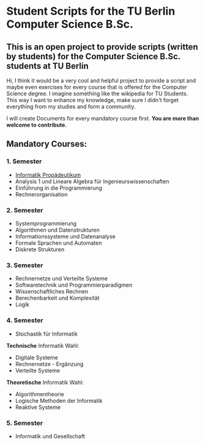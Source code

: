 # Student Scripts for the TU Berlin Computer Science B.Sc.
This is an open project to provide scripts (written by students) for the Computer Science B.Sc. students at TU Berlin
---
Hi, I think it would be a very cool and helpful project to provide a script and maybe even exercises for every course that is offered for the Computer Science degree.
I imagine something like the wikipedia for TU Students. This way I want to enhance my knowledge, make sure I didn't forget everything from my studies and form a community.

I will create Documents for every mandatory course first. **You are more than welcome to contribute.**

## Mandatory Courses:
### 1. Semester
- [Informatik Propädeutikum](./Mandatory%20Courses/Informatik%20Prop%C3%A4deutikum.md)
- Analysis 1 und Lineare Algebra für Ingenieurswissenschaften
- Einführung in die Programmierung
- Rechnerorganisation
### 2. Semester
- Systemprogrammierung
- Algorithmen und Datenstrukturen
- Informationssysteme und Datenanalyse
- Formale Sprachen und Automaten
- Diskrete Strukturen
### 3. Semester
- Rechnernetze und Verteilte Systeme
- Softwaretechnik und Programmierparadigmen
- Wissenschaftliches Rechnen
- Berechenbarkeit und Komplexität
- Logik
### 4. Semester
- Stochastik für Informatik

**Technische** Informatik Wahl:
  - Digitale Systeme
  - Rechnernetze - Ergänzung
  - Verteilte Systeme

**Theoretische** Informatik Wahl: 
  - Algorithmentheorie
  - Logische Methoden der Informatik
  - Reaktive Systeme
### 5. Semester
- Informatik und Gesellschaft









